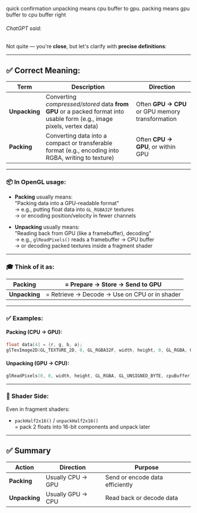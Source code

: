 quick confirmation unpacking means cpu buffer to gpu. packing means gpu buffer to cpu buffer right

###### ChatGPT said:

Not quite — you're **close**, but let's clarify with **precise definitions**:

---

## ✅ Correct Meaning:

| **Term**      | **Description**                                                                                                        | **Direction**                                    |
| ------------- | ---------------------------------------------------------------------------------------------------------------------- | ------------------------------------------------ |
| **Unpacking** | Converting _compressed/stored_ data **from GPU** or a packed format into usable form (e.g., image pixels, vertex data) | Often **GPU → CPU** or GPU memory transformation |
| **Packing**   | Converting data into a compact or transferable format (e.g., encoding into RGBA, writing to texture)                   | Often **CPU → GPU**, or within GPU               | 

---

### 📦 In OpenGL usage:

- **Packing** usually means:  
    "Packing data into a GPU-readable format"  
    → e.g., putting float data into `GL_RGBA32F` textures  
    → or encoding position/velocity in fewer channels
    
- **Unpacking** usually means:  
    "Reading back from GPU (like a framebuffer), decoding"  
    → e.g., `glReadPixels()` reads a framebuffer → CPU buffer  
    → or decoding packed textures inside a fragment shader
    

---

### 🎓 Think of it as:

| **Packing**   | = Prepare → Store → Send to GPU               |
| ------------- | --------------------------------------------- |
| **Unpacking** | = Retrieve → Decode → Use on CPU or in shader | 

---

### ✅ Examples:

#### Packing (CPU → GPU):

```c
float data[4] = {r, g, b, a};
glTexImage2D(GL_TEXTURE_2D, 0, GL_RGBA32F, width, height, 0, GL_RGBA, GL_FLOAT, data);

```

#### Unpacking (GPU → CPU):

```c
glReadPixels(0, 0, width, height, GL_RGBA, GL_UNSIGNED_BYTE, cpuBuffer);

```

---

### 🔧 Shader Side:

Even in fragment shaders:

- `packHalf2x16()` / `unpackHalf2x16()`  
    = pack 2 floats into 16-bit components and unpack later
    

---

## ✅ Summary

| Action        | Direction         | Purpose                         |
| ------------- | ----------------- | ------------------------------- |
| **Packing**   | Usually CPU → GPU | Send or encode data efficiently |
| **Unpacking** | Usually GPU → CPU | Read back or decode data        | 